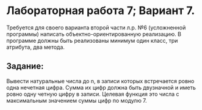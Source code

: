 # Лабораторная работа 7; Вариант 7.
Требуется для своего варианта второй части л.р. №6 (усложненной программы) написать объектно-ориентированную реализацию. 
В программе должны быть реализованы минимум один класс, три атрибута, два метода.

Задание: 
-
Вывести натуральные числа до n, в записи которых встречается ровно одна нечетная цифра.
Cумма их цифр должна быть двузначной и иметь ровно одну четную цифру в записи.
Целевая функция это числа с максимальным значением суммы цифр по модулю 7.
